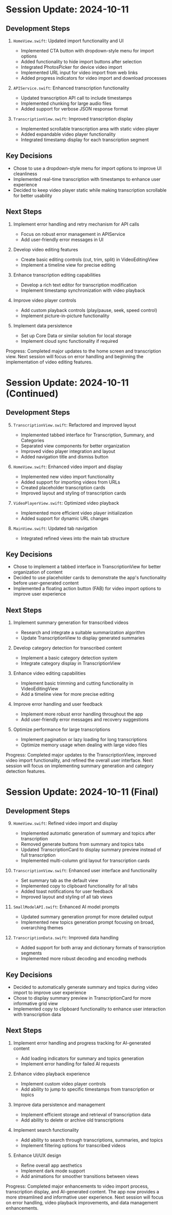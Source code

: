 # Session Update: 2024-10-11

## Development Steps

1. `HomeView.swift`: Updated import functionality and UI
   - Implemented CTA button with dropdown-style menu for import options
   - Added functionality to hide import buttons after selection
   - Integrated PhotosPicker for device video import
   - Implemented URL input for video import from web links
   - Added progress indicators for video import and download processes

2. `APIService.swift`: Enhanced transcription functionality
   - Updated transcription API call to include timestamps
   - Implemented chunking for large audio files
   - Added support for verbose JSON response format

3. `TranscriptionView.swift`: Improved transcription display
   - Implemented scrollable transcription area with static video player
   - Added expandable video player functionality
   - Integrated timestamp display for each transcription segment

## Key Decisions

- Chose to use a dropdown-style menu for import options to improve UI cleanliness
- Implemented real-time transcription with timestamps to enhance user experience
- Decided to keep video player static while making transcription scrollable for better usability

## Next Steps

1. Implement error handling and retry mechanism for API calls
   - Focus on robust error management in APIService
   - Add user-friendly error messages in UI

2. Develop video editing features
   - Create basic editing controls (cut, trim, split) in VideoEditingView
   - Implement a timeline view for precise editing

3. Enhance transcription editing capabilities
   - Develop a rich text editor for transcription modification
   - Implement timestamp synchronization with video playback

4. Improve video player controls
   - Add custom playback controls (play/pause, seek, speed control)
   - Implement picture-in-picture functionality

5. Implement data persistence
   - Set up Core Data or similar solution for local storage
   - Implement cloud sync functionality if required

Progress: Completed major updates to the home screen and transcription view. Next session will focus on error handling and beginning the implementation of video editing features.

# Session Update: 2024-10-11 (Continued)

## Development Steps

5. `TranscriptionView.swift`: Refactored and improved layout
   - Implemented tabbed interface for Transcription, Summary, and Categories
   - Separated view components for better organization
   - Improved video player integration and layout
   - Added navigation title and dismiss button

6. `HomeView.swift`: Enhanced video import and display
   - Implemented new video import functionality
   - Added support for importing videos from URLs
   - Created placeholder transcription cards
   - Improved layout and styling of transcription cards

7. `VideoPlayerView.swift`: Optimized video playback
   - Implemented more efficient video player initialization
   - Added support for dynamic URL changes

8. `MainView.swift`: Updated tab navigation
   - Integrated refined views into the main tab structure

## Key Decisions

- Chose to implement a tabbed interface in TranscriptionView for better organization of content
- Decided to use placeholder cards to demonstrate the app's functionality before user-generated content
- Implemented a floating action button (FAB) for video import options to improve user experience

## Next Steps

1. Implement summary generation for transcribed videos
   - Research and integrate a suitable summarization algorithm
   - Update TranscriptionView to display generated summaries

2. Develop category detection for transcribed content
   - Implement a basic category detection system
   - Integrate category display in TranscriptionView

3. Enhance video editing capabilities
   - Implement basic trimming and cutting functionality in VideoEditingView
   - Add a timeline view for more precise editing

4. Improve error handling and user feedback
   - Implement more robust error handling throughout the app
   - Add user-friendly error messages and recovery suggestions

5. Optimize performance for large transcriptions
   - Implement pagination or lazy loading for long transcriptions
   - Optimize memory usage when dealing with large video files

Progress: Completed major updates to the TranscriptionView, improved video import functionality, and refined the overall user interface. Next session will focus on implementing summary generation and category detection features.

# Session Update: 2024-10-11 (Final)

## Development Steps

9. `HomeView.swift`: Refined video import and display
   - Implemented automatic generation of summary and topics after transcription
   - Removed generate buttons from summary and topics tabs
   - Updated TranscriptionCard to display summary preview instead of full transcription
   - Implemented multi-column grid layout for transcription cards

10. `TranscriptionView.swift`: Enhanced user interface and functionality
    - Set summary tab as the default view
    - Implemented copy to clipboard functionality for all tabs
    - Added toast notifications for user feedback
    - Improved layout and styling of all tab views

11. `SmallModelAPI.swift`: Enhanced AI model prompts
    - Updated summary generation prompt for more detailed output
    - Implemented new topics generation prompt focusing on broad, overarching themes

12. `TranscriptionData.swift`: Improved data handling
    - Added support for both array and dictionary formats of transcription segments
    - Implemented more robust decoding and encoding methods

## Key Decisions

- Decided to automatically generate summary and topics during video import to improve user experience
- Chose to display summary preview in TranscriptionCard for more informative grid view
- Implemented copy to clipboard functionality to enhance user interaction with transcription data

## Next Steps

1. Implement error handling and progress tracking for AI-generated content
   - Add loading indicators for summary and topics generation
   - Implement error handling for failed AI requests

2. Enhance video playback experience
   - Implement custom video player controls
   - Add ability to jump to specific timestamps from transcription or topics

3. Improve data persistence and management
   - Implement efficient storage and retrieval of transcription data
   - Add ability to delete or archive old transcriptions

4. Implement search functionality
   - Add ability to search through transcriptions, summaries, and topics
   - Implement filtering options for transcribed videos

5. Enhance UI/UX design
   - Refine overall app aesthetics
   - Implement dark mode support
   - Add animations for smoother transitions between views

Progress: Completed major enhancements to video import process, transcription display, and AI-generated content. The app now provides a more streamlined and informative user experience. Next session will focus on error handling, video playback improvements, and data management enhancements.
